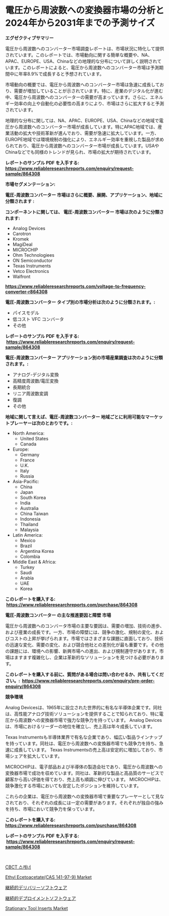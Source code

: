 <p><h1>電圧から周波数への変換器市場の分析と2024年から2031年までの予測サイズ</h1></p><p><strong>エグゼクティブサマリー</strong></p>
<p><p>電圧から周波数へのコンバーター市場調査レポートは、市場状況に特化して提供されています。このレポートでは、市場動向に関する簡単な概要や、NA、APAC、EUROPE、USA、Chinaなどの地理的な分布について詳しく説明されています。このレポートによると、電圧から周波数へのコンバーター市場は予測期間中に年率8.9%で成長すると予想されています。</p><p>市場動向の概要では、電圧から周波数へのコンバーター市場は急速に成長しており、需要が増加していることが示されています。特に、産業のデジタル化が進む中、電圧から周波数へのコンバーターの需要が高まっています。さらに、エネルギー効率の向上や自動化の必要性の高まりにより、市場はさらに拡大すると予測されています。</p><p>地理的な分布に関しては、NA、APAC、EUROPE、USA、Chinaなどの地域で電圧から周波数へのコンバーター市場が成長しています。特にAPAC地域では、産業活動の拡大や技術革新が進んでおり、需要が急速に拡大しています。一方、EUROPE地域では環境規制の強化により、エネルギー効率を重視した製品が求められており、電圧から周波数へのコンバーター市場が成長しています。USAやChinaなどでも同様のトレンドが見られ、市場の拡大が期待されています。</p></p>
<p><strong>レポートのサンプル PDF を入手する: <a href="https://www.reliableresearchreports.com/enquiry/request-sample/864308">https://www.reliableresearchreports.com/enquiry/request-sample/864308</a></strong></p>
<p><strong>市場セグメンテーション:</strong></p>
<p><strong> 電圧-周波数コンバーター 市場はさらに概要、展開、アプリケーション、地域に分類されます :</strong></p>
<p><strong>コンポーネントに関しては、 電圧-周波数コンバーター 市場は次のように分類されます: &nbsp;</strong></p>
<p><ul><li>Analog Devices</li><li>Carotron</li><li>Kromek</li><li>MagiDeal</li><li>MICROCHIP</li><li>Ohm Technologiees</li><li>ON Semiconductor</li><li>Texas Instruments</li><li>Vetco Electronics</li><li>Walfront</li></ul></p>
<p><strong><a href="https://www.reliableresearchreports.com/voltage-to-frequency-converter-r864308">https://www.reliableresearchreports.com/voltage-to-frequency-converter-r864308</a></strong></p>
<p><strong> 電圧-周波数コンバーター タイプ別の市場分析は次のように分類されます。:</strong></p>
<p><ul><li>パイスモデル</li><li>低コスト VFC コンバータ</li><li>その他</li></ul></p>
<p><strong>レポートのサンプル PDF を入手する: &nbsp;<a href="https://www.reliableresearchreports.com/enquiry/request-sample/864308">https://www.reliableresearchreports.com/enquiry/request-sample/864308</a></strong></p>
<p><strong> 電圧-周波数コンバーター アプリケーション別の市場産業調査は次のように分類されます。:</strong></p>
<p><ul><li>アナログ-デジタル変換</li><li>高精度周波数/電圧変換</li><li>長期統合</li><li>リニア周波数変調</li><li>復調</li><li>その他</li></ul></p>
<p><strong>地域に関して言えば、電圧-周波数コンバーター 地域ごとに利用可能なマーケットプレーヤーは次のとおりです。:</strong></p>
<p><ul>
    <li>
        North America:
        <ul>
            <li>United States</li>
            <li>Canada</li>
        </ul>
    </li>
    <li>
        Europe:
        <ul>
            <li>Germany</li>
            <li>France</li>
            <li>U.K.</li>
            <li>Italy</li>
            <li>Russia</li>
        </ul>
    </li>
    <li>
        Asia-Pacific:
        <ul>
            <li>China</li>
            <li>Japan</li>
            <li>South Korea</li>
            <li>India</li>
            <li>Australia</li>
            <li>China Taiwan</li>
            <li>Indonesia</li>
            <li>Thailand</li>
            <li>Malaysia</li>
        </ul>
    </li>
    <li>
        Latin America:
        <ul>
            <li>Mexico</li>
            <li>Brazil</li>
            <li>Argentina Korea</li>
            <li>Colombia</li>
        </ul>
    </li>
    <li>
        Middle East & Africa:
        <ul>
            <li>Turkey</li>
            <li>Saudi</li>
            <li>Arabia</li>
            <li>UAE</li>
            <li>Korea</li>
        </ul>
    </li>
    </ul></p>
<p><strong>このレポートを購入する: &nbsp;<a href="https://www.reliableresearchreports.com/purchase/864308">https://www.reliableresearchreports.com/purchase/864308</a></strong></p>
<p><strong>電圧-周波数コンバーター の主な推進要因と障壁 市場</strong></p>
<p><p>電圧から周波数へのコンバータ市場の主要な要因は、需要の増加、技術の進歩、および産業の成長です。一方、市場の障壁には、競争の激化、規制の変化、およびコストの上昇が挙げられます。市場ではさまざまな課題に直面しており、技術の迅速な変化、需要の変化、および競合他社との差別化が最も重要です。その他の課題には、環境への影響、新興市場への進出、および規制遵守があります。市場はますます複雑化し、企業は革新的なソリューションを見つける必要があります。</p></p>
<p><strong>このレポートを購入する前に、質問がある場合は問い合わせるか、共有してください。:&nbsp; <a href="https://www.reliableresearchreports.com/enquiry/pre-order-enquiry/864308">https://www.reliableresearchreports.com/enquiry/pre-order-enquiry/864308</a></strong></p>
<p><strong>競争環境</strong></p>
<p><p>Analog Devicesは、1965年に設立された世界的に有名な半導体企業です。同社は、高性能アナログ技術ソリューションを提供することで知られており、特に電圧から周波数への変換器市場で強力な競争力を持っています。 Analog Devicesは、市場におけるリーダーの地位を確立し、売上高は年々成長しています。</p><p>Texas Instrumentsも半導体業界で有名な企業であり、幅広い製品ラインナップを持っています。同社は、電圧から周波数への変換器市場でも競争力を持ち、急速に成長しています。 Texas Instrumentsの売上高は安定的に増加しており、市場シェアを拡大しています。</p><p>MICROCHIPは、電子部品および半導体の製造会社であり、電圧から周波数への変換器市場で成功を収めています。同社は、革新的な製品と高品質のサービスで顧客から高い評価を得ており、売上高も順調に伸びています。 MICROCHIPは、競争激化する市場においても安定したポジションを維持しています。</p><p>これらの企業は、電圧から周波数への変換器市場で重要なプレーヤーとして見なされており、それぞれの成長には一定の需要があります。それぞれが独自の強みを持ち、市場において競争力を保っています。</p></p>
<p><strong>このレポートを購入する: &nbsp; <a href="https://www.reliableresearchreports.com/purchase/864308">https://www.reliableresearchreports.com/purchase/864308</a></strong></p>
<p><strong>レポートのサンプル PDF を入手する: &nbsp;<a href="https://www.reliableresearchreports.com/enquiry/request-sample/864308">https://www.reliableresearchreports.com/enquiry/request-sample/864308</a></strong><strong></strong></p>
<p>&nbsp;</p>
<p><p><a href="https://github.com/rcabello548/Market-Research-Report-List-1/blob/main/571039241325.md">CBCT 스캐너</a></p><p><a href="https://issuu.com/reportprime-2/docs/ethyl-ecetoacetatecas-141-97-9-market-size-2030.pp">Ethyl Ecetoacetate(CAS 141-97-9) Market</a></p><p><a href="https://github.com/dadanedu33/Market-Research-Report-List-1/blob/main/289900645055.md">継続的デリバリーソフトウェア</a></p><p><a href="https://github.com/ihabdkwlxs948/Market-Research-Report-List-1/blob/main/705836845054.md">継続的デプロイメントソフトウェア</a></p><p><a href="https://github.com/luckyshygirl/Market-Research-Report-List-4/blob/main/stationary-tool-inserts-market.md">Stationary Tool Inserts Market</a></p></p>